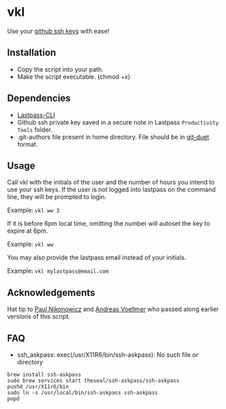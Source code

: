 # vkl

Use your [github ssh keys](https://help.github.com/articles/generating-a-new-ssh-key-and-adding-it-to-the-ssh-agent/) with ease!

## Installation
* Copy the script into your path.
* Make the script executable. (chmod +x) 

## Dependencies
* [Lastpass-CLI](https://github.com/lastpass/lastpass-cli)
* Github ssh private key saved in a secure note in Lastpass `Productivity Tools` folder.
* .git-authors file present in home directory. File should be in [git-duet](https://github.com/git-duet/git-duet) format.
    
## Usage
Call vkl with the initials of the user and the number of hours you intend to use your ssh keys. If the user is not logged into lastpass on the command line, they will be prompted to login.

Example:
`vkl ww 3`

If it is before 6pm local time, omitting the number will autoset the key to expire at 6pm.

Example:
`vkl ww`

You may also provide the lastpass email instead of your initials.

Example:
`vkl mylastpass@email.com`

## Acknowledgements
Hat tip to [Paul Nikonowicz](https://github.com/pnikonowicz) and [Andreas Voellmer](https://github.com/sigilite) who passed along earlier versions of this script.

## FAQ

* ssh_askpass: exec(/usr/X11R6/bin/ssh-askpass): No such file or directory
```
brew install ssh-askpass
sudo brew services start theseal/ssh-askpass/ssh-askpass
pushd /usr/X11r6/bin
sudo ln -s /usr/local/bin/ssh-askpass ssh-askpass
popd
```
